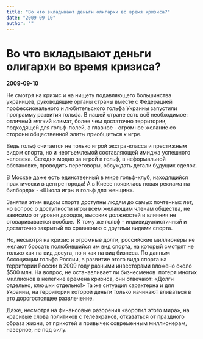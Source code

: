 ```yaml
---
title: "Во что вкладывают деньги олигархи во время кризиса?"
date: "2009-09-10"
author: ""
---
```


# Во что вкладывают деньги олигархи во время кризиса?

**2009-09-10** 

Не смотря на кризис и на нищету подавляющего большинства украинцев, руководящие органы страны вместе с Федерацией профессионального и любительского гольфа Украины запустили программу развития гольфа. В нашей стране есть всё необходимое: отличный мягкий климат, более чем достаточно территории, подходящей для гольф-полей, а главное - огромное желание со стороны общественной элиты приобщиться к игре.

Ведь гольф считается не только игрой экстра-класса и престижным видом спорта, но и неотъемлемой составляющей имиджа успешного человека. Сегодня модно за игрой в гольф, в неформальной обстановке, проводить переговоры, обсуждать детали будущих сделок.

В Москве даже есть единственный в мире гольф-клуб, находящийся практически в центре города! А в Киеве появилась новая реклама на билбордах - «Школа игры в гольф для женщин».

Занятия этим видом спорта доступны людям до самых почтенных лет, но вопрос о доступности игры всем желающим членам общества, не зависимо от уровня доходов, высоких должностей и влияния не оговаривавается вообще.  К тому же гольф - индивидуалистичный и достаточно закрытый по сравнению с другими видами спорта.

Но, несмотря на кризис и огромные долги, российские миллионеры не желают бросать полюбившийся им вид спорта, на который смотрят не только как на вид досуга, но и как на вид бизнеса. По данным Ассоциации гольфа России, в развитие этого вида спорта на территории России в 2009 году разными инвесторами вложено около $500 млн. На вопрос, не останавливает ли бизнесменов  потеря многих миллионов в нелегкие времена кризиса, они отвечают: «Долги отдельно, клюшки отдельно!» Та же ситуация характерна и для Украины, на территории которой деньги только начинают вливаться в это дорогостоящее развлечение.

Даже, несмотря на финансовые разорения «воротил этого мира», на красивые слова политиков с телеэкранов, отказаться от праздного образа жизни, от прихотей и привычек современным миллионерам, наверное, не под силу.